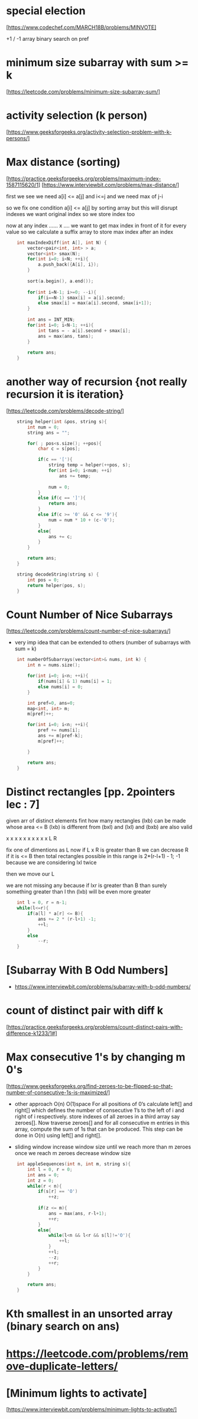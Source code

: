 # special election
[https://www.codechef.com/MARCH18B/problems/MINVOTE]

+1 / -1 array
binary search on pref



# minimum size subarray with sum >= k
[https://leetcode.com/problems/minimum-size-subarray-sum/]




# activity selection (k person)
[https://www.geeksforgeeks.org/activity-selection-problem-with-k-persons/]






# Max distance (sorting)
[https://practice.geeksforgeeks.org/problems/maximum-index-1587115620/1]
[https://www.interviewbit.com/problems/max-distance/]

first we see we need a[i] <= a[j] and i<=j and we need max of j-i

so we fix one condition a[i] <= a[j] by sorting array but this will disrupt indexes we want original index so we store index too

now at any index ...... x .... we want to get max index in front of it for every value
so we calculate a suffix array to store max index after an index

```c++
    int maxIndexDiff(int A[], int N) { 
        vector<pair<int, int> > a;
        vector<int> smax(N);
        for(int i=0; i<N; ++i){
            a.push_back({A[i], i});
        }
        
        sort(a.begin(), a.end());
        
        for(int i=N-1; i>=0; --i){
            if(i==N-1) smax[i] = a[i].second;
            else smax[i] = max(a[i].second, smax[i+1]);
        }
        
        int ans = INT_MIN;
        for(int i=0; i<N-1; ++i){
            int tans = - a[i].second + smax[i];
            ans = max(ans, tans);
        }
        
        return ans;
    }
```





# another way of recursion {not really recursion it is iteration}
[https://leetcode.com/problems/decode-string/]

```c++
	string helper(int &pos, string s){
		int num = 0;
		string ans = "";

		for( ; pos<s.size(); ++pos){
			char c = s[pos];

			if(c == '['){
				string temp = helper(++pos, s);
				for(int i=0; i<num; ++i)
					ans += temp;
				
				num = 0;
			}
			else if(c == ']'){
				return ans;
			}
			else if(c >= '0' && c <= '9'){
				num = num * 10 + (c-'0');
			}
			else{
				ans += c;
			}
		}

		return ans;
	}

    string decodeString(string s) {
		int pos = 0;
		return helper(pos, s);
    }
```








# Count Number of Nice Subarrays
[https://leetcode.com/problems/count-number-of-nice-subarrays/]

- very imp idea that can be extended to others (number of subarrays with sum = k)
 
```c++
    int numberOfSubarrays(vector<int>& nums, int k) {
		int n = nums.size();

		for(int i=0; i<n; ++i){
			if(nums[i] & 1) nums[i] = 1;
			else nums[i] = 0;
		}

		int pref=0, ans=0;
		map<int, int> m; 
		m[pref]++;

		for(int i=0; i<n; ++i){
			pref += nums[i];
			ans += m[pref-k];
            m[pref]++;

		}

		return ans;
    }
```





# Distinct rectangles [pp. 2pointers lec : 7]
given arr of distinct elements fint how many rectangles (lxb) can be made whose area <= B (lxb) is different from (bxl)
and (lxl) and (bxb) are also valid

x x x x x x x x x x 
L 				  R 

fix one of dimentions as L now if L x R is greater than B we can decrease R 
if it is <= B then total rectangles possible in this range is 2*(r-l+1) - 1; -1 because we are considering lxl twice

then we move our L

we are not missing any because if lxr is greater than B than surely something greater than l thn (lxb) will be even more greater

```c++
	int l = 0, r = n-1;
	while(l<=r){
		if(a[l] * a[r] <= B){
			ans += 2 * (r-l+1) -1;
			++l;
		}
		else
			--r;
	}
```



# [Subarray With B Odd Numbers]
- https://www.interviewbit.com/problems/subarray-with-b-odd-numbers/




# count of distinct pair with diff k
[https://practice.geeksforgeeks.org/problems/count-distinct-pairs-with-difference-k1233/1#]





# Max consecutive 1's by changing m 0's
[https://www.geeksforgeeks.org/find-zeroes-to-be-flipped-so-that-number-of-consecutive-1s-is-maximized/]


- other approach O(n) O(1)space
	For all positions of 0’s calculate left[] and right[] which defines the number of consecutive 1’s to the left of i and right of i respectively. 
	store indexes of all zeroes in a third array say zeroes[]. 
	Now traverse zeroes[] and for all consecutive m entries in this array, compute the sum of 1s that can be produced. This step can be done in O(n) using left[] and right[]. 


- sliding window
	increase window size until we reach more than m zeroes 
	once we reach m zeroes decrease window size

```c++
    int appleSequences(int n, int m, string s){
		int l = 0, r = 0;
		int ans = 0;
		int z = 0;
		while(r < n){
			if(s[r] == 'O')
				++z;
			
			if(z <= m){
				ans = max(ans, r-l+1);
				++r;
			}
			else{
				while(l<n && l<r && s[l]!='O'){
					++l;
				}
				++l;
				--z;
				++r;
			}
		}

		return ans;
    }
```



# Kth smallest in an unsorted array (binary search on ans)



# https://leetcode.com/problems/remove-duplicate-letters/



# [Minimum lights to activate] 
[https://www.interviewbit.com/problems/minimum-lights-to-activate/]